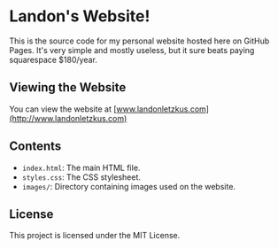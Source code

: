 # Landon's Website!

This is the source code for my personal website hosted here on GitHub Pages. It's very simple and mostly useless, but it sure beats paying squarespace $180/year. 

## Viewing the Website

You can view the website at [www.landonletzkus.com](http://www.landonletzkus.com)

## Contents

- `index.html`: The main HTML file.
- `styles.css`: The CSS stylesheet.
- `images/`: Directory containing images used on the website.

## License

This project is licensed under the MIT License.
